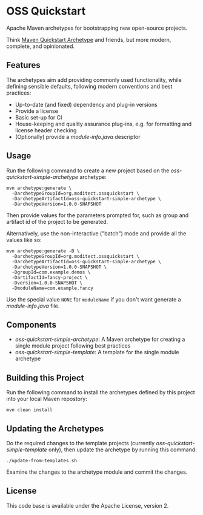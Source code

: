 # OSS Quickstart

Apache Maven archetypes for bootstrapping new open-source projects.

Think [Maven Quickstart Archetype](https://maven.apache.org/archetypes/maven-archetype-quickstart/) and friends, but more modern, complete, and opinionated.

## Features

The archetypes aim add providing commonly used functionality, while defining sensible defaults, following modern conventions and best practices:

* Up-to-date (and fixed) dependency and plug-in versions
* Provide a license
* Basic set-up for CI
* House-keeping and quality assurance plug-ins, e.g. for formatting and license header checking
* (Optionally) provide a _module-info.java_ descriptor

## Usage

Run the following command to create a new project based on the _oss-quickstart-simple-archetype_ archetype:

```shell
mvn archetype:generate \
  -DarchetypeGroupId=org.moditect.ossquickstart \
  -DarchetypeArtifactId=oss-quickstart-simple-archetype \
  -DarchetypeVersion=1.0.0-SNAPSHOT
```

Then provide values for the parameters prompted for, such as group and artifact id of the project to be generated.

Alternatively, use the non-interactive ("batch") mode and provide all the values like so:

```shell
mvn archetype:generate -B \
  -DarchetypeGroupId=org.moditect.ossquickstart \
  -DarchetypeArtifactId=oss-quickstart-simple-archetype \
  -DarchetypeVersion=1.0.0-SNAPSHOT \
  -DgroupId=com.example.demos \
  -DartifactId=fancy-project \
  -Dversion=1.0.0-SNAPSHOT \
  -DmoduleName=com.example.fancy
```

Use the special value `NONE` for `moduleName` if you don't want generate a _module-info.java_ file.

## Components

* _oss-quickstart-simple-archetype_: A Maven archetype for creating a single module project following best practices
* _oss-quickstart-simple-template_: A template for the single module archetype

## Building this Project

Run the following command to install the archetypes defined by this project into your local Maven repostory:

```shell
mvn clean install
```

## Updating the Archetypes

Do the required changes to the template projects (currently _oss-quickstart-simple-template_ only),
then update the archetype by running this command:

```shell
./update-from-templates.sh
```

Examine the changes to the archetype module and commit the changes.

## License

This code base is available under the Apache License, version 2.
